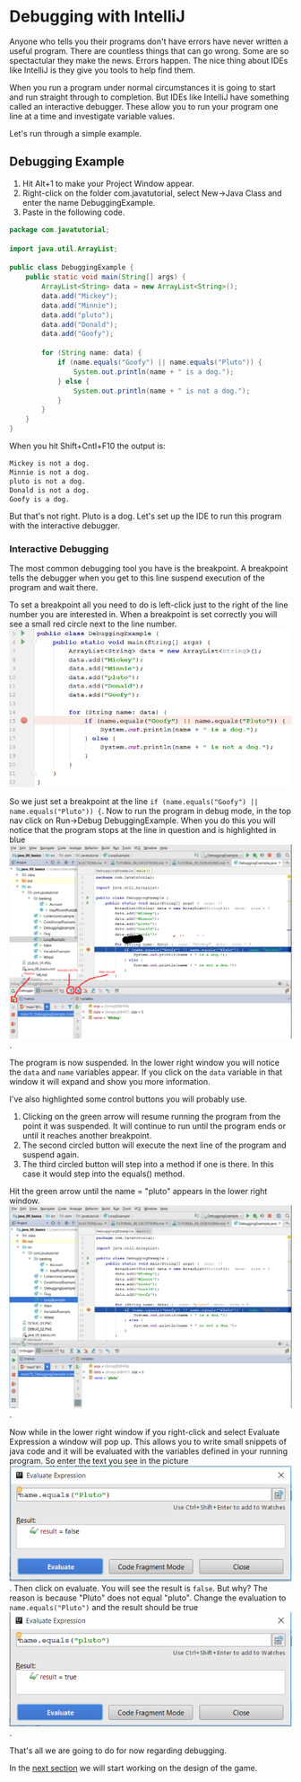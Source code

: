 # Debugging with IntelliJ
Anyone who tells you their programs don't have errors have never written a useful
program. There are countless things that can go wrong. Some are so spectactular
they make the news. Errors happen. The nice thing about IDEs like IntelliJ is they
give you tools to help find them.

When you run a program under normal circumstances it is going to start and run
straight through to completion. But IDEs like IntelliJ have something called
an interactive debugger. These allow you to run your program one line at a time
and investigate variable values.

Let's run through a simple example.

## Debugging Example
1. Hit Alt+1 to make your Project Window appear.
1. Right-click on the folder com.javatutorial, select New->Java Class and enter the name
   DebuggingExample.
1. Paste in the following code.
```java
package com.javatutorial;

import java.util.ArrayList;

public class DebuggingExample {
    public static void main(String[] args) {
        ArrayList<String> data = new ArrayList<String>();
        data.add("Mickey");
        data.add("Minnie");
        data.add("pluto");
        data.add("Donald");
        data.add("Goofy");

        for (String name: data) {
            if (name.equals("Goofy") || name.equals("Pluto")) {
                System.out.println(name + " is a dog.");
            } else {
                System.out.println(name + " is not a dog.");
            }
        }
    }
}
```
When you hit Shift+Cntl+F10 the output is:
```
Mickey is not a dog.
Minnie is not a dog.
pluto is not a dog.
Donald is not a dog.
Goofy is a dog.
```
But that's not right. Pluto is a dog. Let's set up the IDE to run this program
with the interactive debugger.

### Interactive Debugging
The most common debugging tool you have is the breakpoint. A breakpoint
tells the debugger when you get to this line suspend execution of the
program and wait there.

To set a breakpoint all you need to do is left-click just to the right of
the line number you are interested in. When a breakpoint is set correctly
you will see a small red circle next to the line number.
![Setting Breakpoint](https://github.com/jspyeatt/java_00_basics/blob/master/DEBUG_01.PNG "Setting breakpoint")

So we just set a breakpoint at the line `if (name.equals("Goofy") || name.equals("Pluto")) {`.
Now to run the program in debug mode, in the top nav click on Run->Debug DebuggingExample.
When you do this you will notice that the program stops at the line in question and is 
highlighted in blue ![Setting Breakpoint](https://github.com/jspyeatt/java_00_basics/blob/master/DEBUG_02.PNG "Suspended").

The program is now suspended. In the lower right window you will notice the `data` and `name` variables
appear. If you click on the `data` variable in that window it will expand and show you more information.

I've also highlighted some control buttons you will probably use. 
1. Clicking on the green arrow will resume running the program from the point it was suspended. It will
   continue to run until the program ends or until it reaches another breakpoint.
1. The second circled button will execute the next line of the program and suspend again.
1. The third circled button will step into a method if one is there. In this case it would step
   into the equals() method.

Hit the green arrow until the name = "pluto" appears in the lower right window.
![Setting Breakpoint](https://github.com/jspyeatt/java_00_basics/blob/master/DEBUG_03.PNG "Suspended").

Now while in the lower right window if you right-click and select Evaluate Expression a window
will pop up. This allows you to write small snippets of java code and it will be evaluated
with the variables defined in your running program. So enter the text you see in the picture
![Evaluate](https://github.com/jspyeatt/java_00_basics/blob/master/DEBUG_04.PNG "Evaluate"). Then click on
evaluate. You will see the result is `false`. But why? The reason is because "Pluto" does
not equal "pluto". Change the evaluation to `name.equals("Pluto")` and the result should be
true ![Evaluate](https://github.com/jspyeatt/java_00_basics/blob/master/DEBUG_05.PNG "Evaluate").

That's all we are going to do for now regarding debugging.

In the [next section](TUTORIAL_10_BREAKOUT_DESIGN.md) we will start working on the design of
the game.